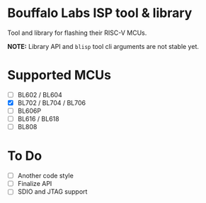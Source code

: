 # Bouffalo Labs ISP tool & library

Tool and library for flashing their RISC-V MCUs.

**NOTE:** Library API and `blisp` tool cli arguments are not stable yet.

# Supported MCUs

- [ ] BL602 / BL604
- [X] BL702 / BL704 / BL706
- [ ] BL606P
- [ ] BL616 / BL618
- [ ] BL808

# To Do

- [ ] Another code style
- [ ] Finalize API
- [ ] SDIO and JTAG support